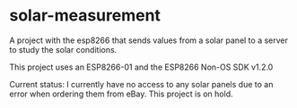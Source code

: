 # solar-measurement
A project with the esp8266 that sends values from a solar panel to a server to study the solar conditions.

This project uses an ESP8266-01 and the ESP8266 Non-OS SDK v1.2.0

Current status:
I currently have no access to any solar panels due to an error when ordering them from eBay. This project is on hold.
